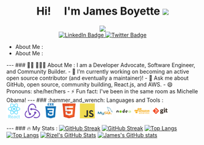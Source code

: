 <div id="header" align="center">
	<h1>
		Hi! <span style="opacity: 0">__</span>I'm James Boyette
		<img
			src="https://media.giphy.com/media/hvRJCLFzcasrR4ia7z/giphy.gif"
			width="30px"
		/>
	</h1>
	<a href="https://myoctocat.dev/@blackgirlbytes/octocat">
		<img
			align="center"
			src="https://user-images.githubusercontent.com/22990146/155748276-bc6a3a99-b8e3-464e-adf5-ca88b5acd642.png"
			width="200"
		/>
	</a>
	<div id="badges">
		<a href="https://www.linkedin.com/in/james-boyette/">
			<img
				src="https://img.shields.io/badge/LinkedIn-blue?style=for-the-badge&logo=linkedin&logoColor=white"
				alt="LinkedIn Badge"
			/>
		</a>
		<a href="twitter.com/sou7hernsaint">
			<img
				src="https://img.shields.io/badge/Twitter-blue?style=for-the-badge&logo=twitter&logoColor=white"
				alt="Twitter Badge"
			/>
		</a>
	</div>
</div>
<div align="center"></div>
<ul>
	<li>About Me :</li>
	<li>About Me :</li>
</ul>
--- ### 👋🏾 👩🏾‍💻 About Me : I am a Developer Advocate, Software Engineer, and
Community Builder. - 🌱 I’m currently working on becoming an active open source
contributor (and eventually a maintainer)! - 💬 Ask me about GitHub, open
source, community building, React.js, and AWS. - 😄 Pronouns: she/her/hers - ⚡
Fun fact: I've been in the same room as Michelle Obama! --- ###
:hammer_and_wrench: Languages and Tools :
<div>
	<img
		src="https://github.com/devicons/devicon/blob/master/icons/react/react-original-wordmark.svg"
		title="React"
		alt="React"
		width="40"
		height="40"
	/>&nbsp;
	<img
		src="https://github.com/devicons/devicon/blob/master/icons/redux/redux-original.svg"
		title="Redux"
		alt="Redux "
		width="40"
		height="40"
	/>&nbsp;
	<img
		src="https://github.com/devicons/devicon/blob/master/icons/css3/css3-plain-wordmark.svg"
		title="CSS3"
		alt="CSS"
		width="40"
		height="40"
	/>&nbsp;
	<img
		src="https://github.com/devicons/devicon/blob/master/icons/html5/html5-original.svg"
		title="HTML5"
		alt="HTML"
		width="40"
		height="40"
	/>&nbsp;
	<img
		src="https://github.com/devicons/devicon/blob/master/icons/javascript/javascript-original.svg"
		title="JavaScript"
		alt="JavaScript"
		width="40"
		height="40"
	/>&nbsp;
	<img
		src="https://github.com/devicons/devicon/blob/master/icons/mysql/mysql-original-wordmark.svg"
		title="MySQL"
		alt="MySQL"
		width="40"
		height="40"
	/>&nbsp;
	<img
		src="https://github.com/devicons/devicon/blob/master/icons/nodejs/nodejs-original-wordmark.svg"
		title="NodeJS"
		alt="NodeJS"
		width="40"
		height="40"
	/>&nbsp;
	<img
		src="https://github.com/devicons/devicon/blob/master/icons/amazonwebservices/amazonwebservices-plain-wordmark.svg"
		title="AWS"
		alt="AWS"
		width="40"
		height="40"
	/>&nbsp;
	<img
		src="https://github.com/devicons/devicon/blob/master/icons/git/git-original-wordmark.svg"
		title="Git"
		**alt="Git"
		width="40"
		height="40"
	/>
</div>

--- ### :fire: My Stats : [![GitHub
Streak](http://github-readme-streak-stats.herokuapp.com?user=blackgirlbytes&theme=material-palenight)](https://git.io/streak-stats)
[![GitHub
Streak](http://github-readme-streak-stats.herokuapp.com?user=sou7hernsaint&theme=gruvbox&bg_color=55,FEFFEE,9C9E6D,9C9E6D,9C9E6D,C1C381,072846,031321&title_color=FFC302&text_color=fff&icon_color=faee0c&date_format=M%20j%5B%2C%20Y%5D)](https://git.io/streak-stats)
[![Top
Langs](https://github-readme-stats.vercel.app/api/top-langs/?username=blackgirlbytes&layout=compact&theme=material-palenight)](https://github.com/anuraghazra/github-readme-stats)
[![Top
Langs](https://github-readme-stats.vercel.app/api/top-langs/?username=sou7hernsaint&theme=gruvbox&bg_color=55,FEFFEE,9C9E6D,9C9E6D,9C9E6D,C1C381,072846,031321&title_color=FFC302&text_color=fff&icon_color=faee0c)](https://github.com/anuraghazra/github-readme-stats)
[![Rizel's GitHub
Stats](https://github-readme-stats.vercel.app/api?username=blackgirlbytes&layout=compact&theme=material-palenight)](https://github.com/anuraghazra/github-readme-stats)
[![James's GitHub
stats](https://github-readme-stats.vercel.app/api?username=sou7hernsaint&theme=gruvbox&show_icons=true&bg_color=30,FEFFEE,9C9E6D,9C9E6D,C1C381,072846,031321&title_color=FFC302&text_color=fff&icon_color=faee0c)](https://github.com/anuraghazra/github-readme-stats)

<!-- --- ### :writing_hand: Blog Posts : -->
<!-- BLOG-POST-LIST:START -->
<!-- - [Deploying My First GitHub App with
Probot](https://dev.to/github/developing-my-first-github-app-with-probot-3g0p) -
[Teaching to Empower: How to Support Junior
Engineers](https://blackgirlbytes.dev/how-to-support-early-career-developers) -
[How to Create the Perfect README for Your Open Source
Project](https://dev.to/github/how-to-create-the-perfect-readme-for-your-open-source-project-1k69)
- [Make your first contribution to a GitHub
Action!](https://dev.to/github/how-to-edit-a-github-action-3j14) -->
<!-- BLOG-POST-LIST:END -->
